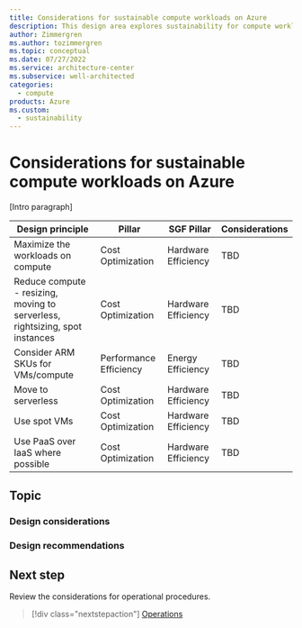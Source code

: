 ```yaml
---
title: Considerations for sustainable compute workloads on Azure
description: This design area explores sustainability for compute workloads on Azure.
author: Zimmergren
ms.author: tozimmergren
ms.topic: conceptual
ms.date: 07/27/2022
ms.service: architecture-center
ms.subservice: well-architected
categories: 
  - compute
products: Azure
ms.custom:
  - sustainability
---
```


# Considerations for sustainable compute workloads on Azure

[Intro paragraph]

|Design principle|Pillar|SGF Pillar|Considerations|
|---|---|---|---|
|Maximize the workloads on compute|Cost Optimization|Hardware Efficiency|TBD|
|Reduce compute - resizing, moving to serverless, rightsizing, spot instances|Cost Optimization|Hardware Efficiency|TBD|
|Consider ARM SKUs for VMs/compute|Performance Efficiency|Energy Efficiency|TBD|
|Move to serverless|Cost Optimization|Hardware Efficiency|TBD|
|Use spot VMs|Cost Optimization|Hardware Efficiency|TBD|
|Use PaaS over IaaS where possible|Cost Optimization|Hardware Efficiency|TBD|

## Topic

### Design considerations

### Design recommendations

## Next step

Review the considerations for operational procedures.

> [!div class="nextstepaction"]
> [Operations](sustainability-operational-procedures.md)